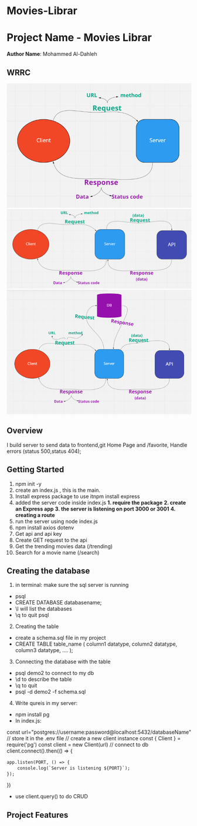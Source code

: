 # Movies-Librar

# Project Name - Movies Librar

**Author Name**: Mohammed Al-Dahleh

## WRRC
![assests](/assests/WRRC.PNG)
![assests](/assests/WRRC%20with%20API.PNG)
![assests](/assests/WRRC%20with%20DB.PNG)

## Overview
I build server to send data to frontend,git Home Page and /favorite, Handle errors (status 500,status 404);

## Getting Started
1) npm init -y 
2) create an index.js , this is the main.
3) Install express package to use itnpm install express
4) added the server code inside index.js
 **1. require the package**
 **2. create an Express app**
 **3. the server is listening on port 3000 or 3001**
 **4. creating a route**
5) run the server using node index.js
6) npm install axios dotenv
7) Get api and api key
8) Create GET request to the api
9) Get the trending movies data (/trending)
10) Search for a movie name (/search)

## Creating the database
1. in terminal: make sure the sql server is running
  * psql
  * CREATE DATABASE databasename;
  * \l will list the databases
  * \q to quit psql
2. Creating the table
  * create a schema.sql file in my project
  * CREATE TABLE table_name (
    column1 datatype,
    column2 datatype,
    column3 datatype,
   ....
);
3. Connecting the database with the table

  * psql demo2 to connect to my db
  * \d to describe the table
  * \q to quit
  * psql -d demo2 -f schema.sql
4. Write qureis in my server:

 * npm install pg
 * In index.js:

const url="postgres://username:password@localhost:5432/databaseName" // store it in the .env file
// create a new client instance
const { Client } = require('pg')
const client = new Client(url)
// connect to db
client.connect().then(() => {

    app.listen(PORT, () => {
        console.log(`Server is listening ${PORT}`);
    });
})

 * use client.query() to do CRUD

## Project Features
<!-- What are the features included in you app -->